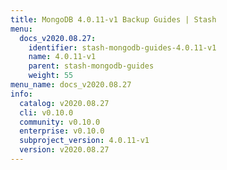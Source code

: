 ```yaml
---
title: MongoDB 4.0.11-v1 Backup Guides | Stash
menu:
  docs_v2020.08.27:
    identifier: stash-mongodb-guides-4.0.11-v1
    name: 4.0.11-v1
    parent: stash-mongodb-guides
    weight: 55
menu_name: docs_v2020.08.27
info:
  catalog: v2020.08.27
  cli: v0.10.0
  community: v0.10.0
  enterprise: v0.10.0
  subproject_version: 4.0.11-v1
  version: v2020.08.27
---
```


